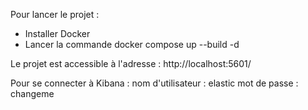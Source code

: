 Pour lancer le projet : 

- Installer Docker
- Lancer la commande docker compose up --build -d

Le projet est accessible à l'adresse : http://localhost:5601/

Pour se connecter à Kibana :
nom d'utilisateur : elastic
mot de passe : changeme